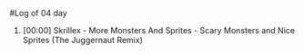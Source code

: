 #Log of 04 day

1. [00:00] Skrillex - More Monsters And Sprites - Scary Monsters and Nice Sprites (The Juggernaut Remix)
